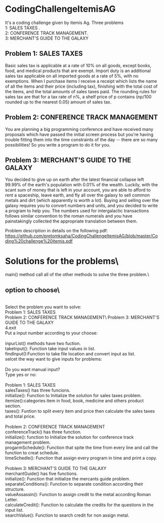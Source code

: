 # CodingChallengeItemisAG
It's a coding challenge given by  itemis Ag. Three problems  
1: SALES TAXES .  
2: CONFERENCE TRACK MANAGEMENT.  
3: MERCHANT'S GUIDE TO THE GALAXY

## Problem 1: SALES TAXES
Basic sales tax is applicable at a rate of 10% on all goods, except books, food, and medical
products that are exempt. Import duty is an additional sales tax
applicable on all imported goods at a rate of 5%, with no exemptions. When I purchase items
I receive a receipt which lists the name of all the items and their price (including tax),
finishing with the total cost of the items,
and the total amounts of sales taxes paid. The rounding rules for sales tax are that for a tax
rate of n%, a shelf price of p contains (np/100 rounded up to the nearest 0.05) amount of
sales tax.

## Problem 2: CONFERENCE TRACK MANAGEMENT
You are planning a big programming conference and have received many proposals which
have passed the initial screen process but you're having trouble fitting them into the time
constraints of the day -- there are so many possibilities! So you write a program to do it for
you.

## Problem 3: MERCHANT'S GUIDE TO THE GALAXY
You decided to give up on earth after the latest financial collapse left 99.99% of the earth's
population with 0.01% of the wealth. Luckily, with the scant sum of money that is left in your
account, you are able to afford to rent a spaceship, leave earth, and fly all over the galaxy to
sell common metals and dirt (which apparently is worth a lot).
Buying and selling over the galaxy requires you to convert numbers and units, and you
decided to write a program to help you.
The numbers used for intergalactic transactions follows similar convention to the roman
numerals and you have painstakingly collected the appropriate translation between them.

Problem description in details on the following pdf:  https://github.com/pretomksaha/CodingChallengeItemisAG/blob/master/Coding%20challenge%20itemis.pdf

# Solutions for the problems\
main() method call all of the other methods to solve the three problem.\
## option to choose\
\
Select the problem you want to solve:\
	Problem 1: SALES TAXES \
	Problem 2: CONFERENCE TRACK MANAGEMENT\ 
	Problem 3: MERCHANT'S GUIDE TO THE GALAXY \
	4.exit\
Put a input number according to your choose:\
\
inpurList() methods have two fuction.\
takeInput(): Function take input values in list.\
findInput():Function to take file location and convert input as list.\
selcet the way want to give inputs for problems:\
\
Do you want manual input?\
Type yes or no:\
\
Problem 1: SALES TAXES\
salesTaxes() has three funcions.\
initialize(): Function to Initialize the solution for sales taxes problem.\
itemize():categories item in food, book, medicine and others product section.\
taxes(): Funtion to split every item and price then calculate the sales taxes and total price.\
\
Problem 2: CONFERENCE TRACK MANAGEMENT \
conferenceTrack() has three function.\
initialize(): function to Initialize the solution for conference track management problem.\
progarmSchedule(): Function that spite the time from every line and call the function to creat schedule.\
timeSchedle(): Function that assign every program in time and print a copy.\
\
Problem 3: MERCHANT'S GUIDE TO THE GALAXY\
merchantGuide() has five functions.\
initialize(): Function that initialize the mercants guide problem.\
separateConditions(): Function to separate condition according their structure.\
valueAssassin(): Function to assign credit to the metal according Roman Letter.\
calculateCredit(): Function to calculate the credits for the questions in the input list.\
searchValue(): Function to search credit for non assign metal.
